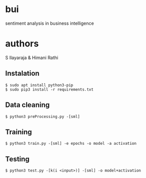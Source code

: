 # bui
sentiment analysis in business intelligence


# authors
S Ilayaraja & Himani Rathi 

## Instalation
    $ sudo apt install python3-pip
    $ sudo pip3 install -r requirements.txt

## Data cleaning
    $ python3 preProcessing.py -[sml]

## Training
    $ python3 train.py -[sml] -e epochs -o model -a activation

## Testing
    $ python3 test.py -[k(i <input>)] -[sml] -o model+activation
